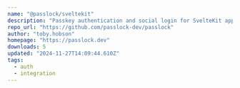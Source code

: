 ```yaml
---
name: "@passlock/sveltekit"
description: "Passkey authentication and social login for SvelteKit apps"
repo_url: "https://github.com/passlock-dev/passlock"
author: "toby.hobson"
homepage: "https://passlock.dev"
downloads: 5
updated: "2024-11-27T14:09:44.610Z"
tags: 
  - auth
  - integration
---
```

